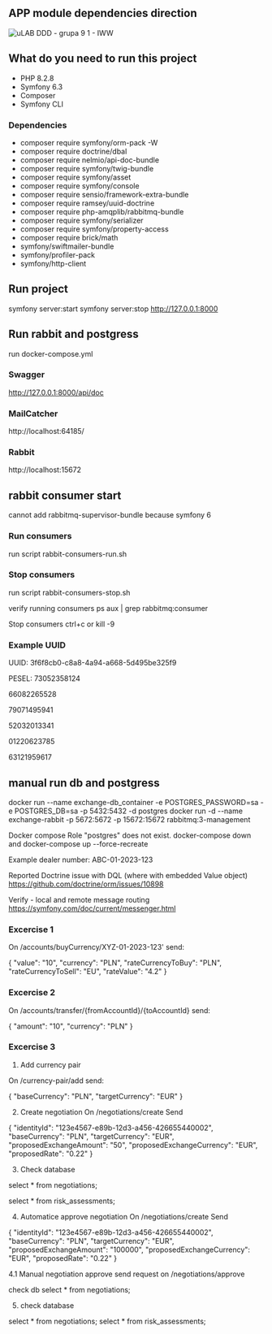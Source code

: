 
## APP module dependencies direction 
![uLAB DDD - grupa 9 1 - IWW](https://github.com/coztymit/advanced-ddd-exchange-java/assets/79380870/c5585e38-0286-4d22-8e5a-072ca3af234e)


## What do you need to run this project
- PHP 8.2.8
- Symfony 6.3
- Composer 
- Symfony CLI

### Dependencies 
- composer require symfony/orm-pack -W
- composer require doctrine/dbal
- composer require nelmio/api-doc-bundle 
- composer require symfony/twig-bundle 
- composer require symfony/asset
- composer require symfony/console
- composer require sensio/framework-extra-bundle 
- composer require ramsey/uuid-doctrine
- composer require php-amqplib/rabbitmq-bundle
- composer require symfony/serializer
- composer require symfony/property-access
- composer require brick/math
- symfony/swiftmailer-bundle
- symfony/profiler-pack
- symfony/http-client


## Run project 
symfony server:start
symfony server:stop
http://127.0.0.1:8000


## Run rabbit and postgress 
run docker-compose.yml

### Swagger
http://127.0.0.1:8000/api/doc

### MailCatcher
http://localhost:64185/

### Rabbit
http://localhost:15672

## rabbit consumer start
cannot add rabbitmq-supervisor-bundle because symfony 6 

### Run consumers 
run script rabbit-consumers-run.sh

### Stop consumers
run script rabbit-consumers-stop.sh


verify running consumers
ps aux | grep rabbitmq:consumer

Stop consumers
ctrl+c or 
kill -9 <PID>

### Example UUID 

UUID: 3f6f8cb0-c8a8-4a94-a668-5d495be325f9

PESEL: 
73052358124

66082265528

79071495941

52032013341

01220623785

63121959617

## manual run db and postgress
docker run --name exchange-db_container -e POSTGRES_PASSWORD=sa -e POSTGRES_DB=sa -p 5432:5432 -d postgres
docker run -d --name exchange-rabbit -p 5672:5672 -p 15672:15672 rabbitmq:3-management


Docker compose
Role "postgres" does not exist.
docker-compose down and docker-compose up --force-recreate

Example dealer number: ABC-01-2023-123

Reported Doctrine issue with DQL (where with embedded Value object)
https://github.com/doctrine/orm/issues/10898

Verify - local and remote message routing 
https://symfony.com/doc/current/messenger.html

### Excercise 1 
On /accounts/buyCurrency/XYZ-01-2023-123'
send:

{
"value": "10",
"currency": "PLN",
"rateCurrencyToBuy": "PLN",
"rateCurrencyToSell": "EU",
"rateValue": "4.2"
}

### Excercise 2

On /accounts/transfer/{fromAccountId}/{toAccountId}
send:

{
"amount": "10",
"currency": "PLN"
}


### Excercise 3 

1. Add currency pair

On /currency-pair/add
send: 

{
"baseCurrency": "PLN",
"targetCurrency": "EUR"
}


2. Create negotiation
On /negotiations/create
Send

{
"identityId": "123e4567-e89b-12d3-a456-426655440002",
"baseCurrency": "PLN",
"targetCurrency": "EUR",
"proposedExchangeAmount": "50",
"proposedExchangeCurrency": "EUR",
"proposedRate": "0.22"
}

3. Check database

select * from negotiations; 

select * from risk_assessments;

4. Automatice approve negotiation
On /negotiations/create
   Send

{
"identityId": "123e4567-e89b-12d3-a456-426655440002",
"baseCurrency": "PLN",
"targetCurrency": "EUR",
"proposedExchangeAmount": "100000",
"proposedExchangeCurrency": "EUR",
"proposedRate": "0.22"
}

4.1 Manual negotiation approve
send request on /negotiations/approve

check db select * from negotiations;

5. check database

select * from negotiations;
select * from risk_assessments;